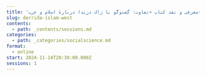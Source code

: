 ```yaml
---
title: 'معرفی و نقد کتاب «تفاوت: گفت‌وگو با ژاک دریدا دربارهٔ اسلام و غرب»'
slug: derrida-islam-west
contents:
  - path: _contents/sessions.md
categories:
  - path: _categories/socialscience.md
format:
  - online
start: 2024-11-14T20:30:00.000Z
sessions: 1
---
```




